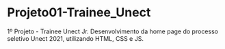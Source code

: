 # Projeto01-Trainee_Unect

1º Projeto - Trainee Unect Jr.
Desenvolvimento da home page do processo seletivo Unect 2021, utilizando HTML, CSS e JS.
